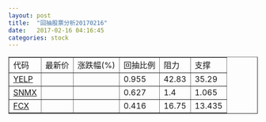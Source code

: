 ```yaml
---
layout: post
title:  "回抽股票分析20170216"
date:   2017-02-16 04:16:45
categories: stock
---
```

<script type="text/javascript">
var stockList = []
stockList.push('gb_yelp');
stockList.push('gb_snmx');
stockList.push('gb_fcx');
</script>
<table border="1">
 <tr>
 <td>代码</td>
 <td>最新价</td>
 <td>涨跌幅(%)</td>
 <td>回抽比例</td>
 <td>阻力</td>
 <td>支撑</td>
</tr>
  <tr id="yelp">
  <td><a href="http://stock.finance.sina.com.cn/usstock/quotes/YELP.html" target="_blank">YELP</a></td><td></td><td></td><td>0.955</td><td>42.83</td><td>35.29</td></tr>
  <tr id="snmx">
  <td><a href="http://stock.finance.sina.com.cn/usstock/quotes/SNMX.html" target="_blank">SNMX</a></td><td></td><td></td><td>0.627</td><td>1.4</td><td>1.065</td></tr>
  <tr id="fcx">
  <td><a href="http://stock.finance.sina.com.cn/usstock/quotes/FCX.html" target="_blank">FCX</a></td><td></td><td></td><td>0.416</td><td>16.75</td><td>13.435</td></tr>
</table>
